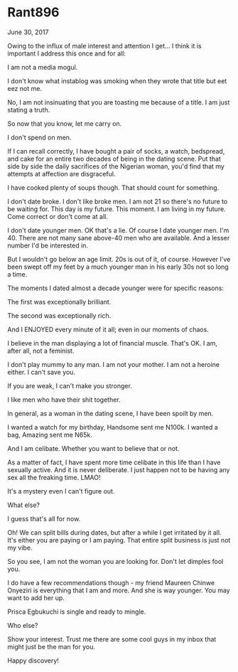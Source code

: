 # Rant896


June 30, 2017

Owing to the influx of male interest and attention I get... I think it is important I address this once and for all:

I am not a media mogul. 

I don't know what instablog was smoking when they wrote that title but eet eez not me.

No, I am not insinuating that you are toasting me because of a title. I am just stating a truth. 

So now that you know, let me carry on.

I don't spend on men.

If I can recall correctly, I have bought a pair of socks, a watch, bedspread, and cake for an entire two decades of being in the dating scene. Put that side by side the daily sacrifices of the Nigerian woman, you'd find that my attempts at affection are disgraceful. 

I have cooked plenty of soups though. That should count for something.

I don't date broke. I don't like broke men. I am not 21 so there's no future to be waiting for. This day is my future. This moment. I am living in my future. Come correct or don't come at all.

I don't date younger men. OK that's a lie. Of course I date younger men. I'm 40. There are not many sane above-40 men who are available. And a lesser number I'd be interested in.

But I wouldn't go below an age limit. 20s is out of it, of course.  However I've been swept off my feet by a much younger man in his early 30s not so long a time.

The moments I dated almost a decade younger were for specific reasons:

The first was exceptionally brilliant.

The second was exceptionally rich.

And I ENJOYED every minute of it all; even in our moments of chaos.

I believe in the man displaying a lot of financial muscle. That's OK. I am, after all, not a feminist.

I don't play mummy to any man. I am not your mother. I am not a heroine either. I can't save you.

If you are weak, I can't make you stronger.

I like men who have their shit together.

In general, as a woman in the dating scene, I have been spoilt by men.

I wanted a watch for my birthday, Handsome sent me N100k. 
I wanted a bag, Amazing sent me N65k.

And I am celibate. Whether you want to believe that or not.

As a matter of fact, I have spent more time celibate in this life than I have sexually active. And it is never deliberate. I just happen not to be having any sex all the freaking time. LMAO!

It's a mystery even I can't figure out.

What else?

I guess that's all for now.

Oh! We can split bills during dates, but after a while I get irritated by it all. It's either you are paying or I am paying. That entire split business is just not my vibe.

So you see, I am not the woman you are looking for. Don't let dimples fool you.

I do have a few recommendations though - my friend Maureen Chinwe Onyeziri is everything that I am and more. And she is way younger. You may want to add her up.

Prisca Egbukuchi is single and ready to mingle.

Who else? 

Show your interest. Trust me there are some cool guys in my inbox that might just be the man for you. 

Happy discovery!
